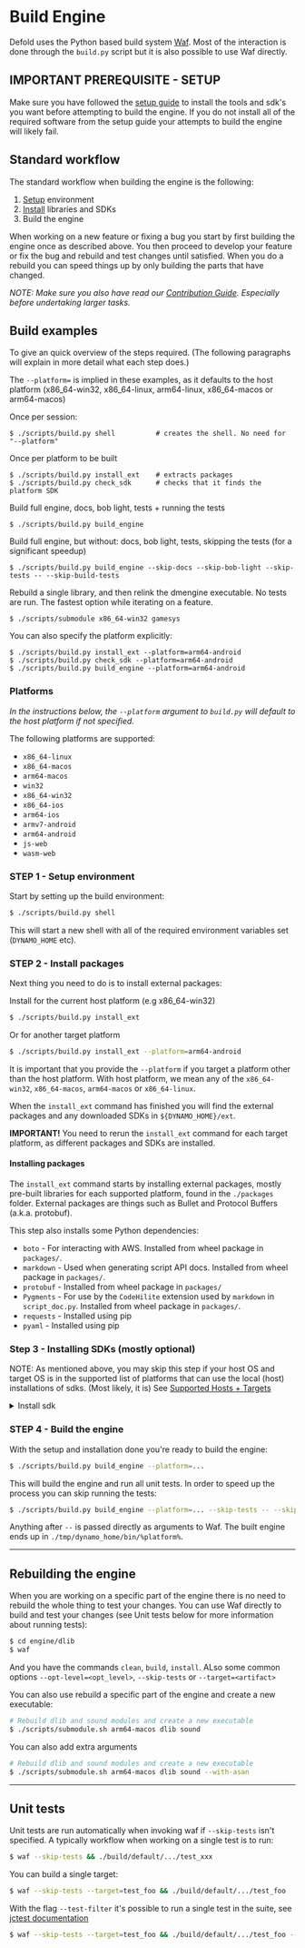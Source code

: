 # Build Engine

Defold uses the Python based build system [Waf](https://waf.io/). Most of the interaction is done through the `build.py` script but it is also possible to use Waf directly.

## IMPORTANT PREREQUISITE - SETUP

Make sure you have followed the [setup guide](/README_SETUP.md) to install the tools and sdk's you want before attempting to build the engine. If you do not install all of the required software from the setup guide your attempts to build the engine will likely fail.

## Standard workflow

The standard workflow when building the engine is the following:

1. [Setup](/README_SETUP.md) environment
2. [Install](/README_SETUP.md#required-software---platform-sdks) libraries and SDKs
3. Build the engine

When working on a new feature or fixing a bug you start by first building the engine once as described above. You then proceed to develop your feature or fix the bug and rebuild and test changes until satisfied. When you do a rebuild you can speed things up by only building the parts that have changed.

*NOTE: Make sure you also have read our [Contribution Guide](https://github.com/defold/defold/blob/build-doc-update/CONTRIBUTING.md). Especially before undertaking larger tasks.*

## Build examples

To give an quick overview of the steps required.
(The following paragraphs will explain in more detail what each step does.)

The `--platform=` is implied in these examples, as it defaults to the host platform (x86_64-win32, x86_64-linux, arm64-linux, x86_64-macos or arm64-macos)

Once per session:
```
$ ./scripts/build.py shell          # creates the shell. No need for "--platform"
```

Once per platform to be built
```
$ ./scripts/build.py install_ext    # extracts packages
$ ./scripts/build.py check_sdk      # checks that it finds the platform SDK
```

Build full engine, docs, bob light, tests + running the tests

    $ ./scripts/build.py build_engine

Build full engine, but without: docs, bob light, tests, skipping the tests (for a significant speedup)

    $ ./scripts/build.py build_engine --skip-docs --skip-bob-light --skip-tests -- --skip-build-tests

Rebuild a single library, and then relink the dmengine executable. No tests are run. The fastest option while iterating on a feature.

    $ ./scripts/submodule x86_64-win32 gamesys


You can also specify the platform explicitly:
```
$ ./scripts/build.py install_ext --platform=arm64-android
$ ./scripts/build.py check_sdk --platform=arm64-android
$ ./scripts/build.py build_engine --platform=arm64-android
```

### Platforms

*In the instructions below, the `--platform` argument to `build.py` will default to the host platform if not specified.*

The following platforms are supported:

* `x86_64-linux`
* `x86_64-macos`
* `arm64-macos`
* `win32`
* `x86_64-win32`
* `x86_64-ios`
* `arm64-ios`
* `armv7-android`
* `arm64-android`
* `js-web`
* `wasm-web`

### STEP 1 - Setup environment

Start by setting up the build environment:

```sh
$ ./scripts/build.py shell
```

This will start a new shell with all of the required environment variables set (`DYNAMO_HOME` etc).

### STEP 2 - Install packages

Next thing you need to do is to install external packages:

Install for the current host platform (e.g x86_64-win32)
```sh
$ ./scripts/build.py install_ext
```

Or for another target platform
```sh
$ ./scripts/build.py install_ext --platform=arm64-android
```

It is important that you provide the `--platform` if you target a platform other than the host platform.
With host platform, we mean any of the `x86_64-win32`, `x86_64-macos`, `arm64-macos` or `x86_64-linux`.

When the `install_ext` command has finished you will find the external packages and any downloaded SDKs in `${DYNAMO_HOME}/ext`.

**IMPORTANT!**
You need to rerun the `install_ext` command for each target platform, as different packages and SDKs are installed.

#### Installing packages
The `install_ext` command starts by installing external packages, mostly pre-built libraries for each supported platform, found in the `./packages` folder. External packages are things such as Bullet and Protocol Buffers (a.k.a. protobuf).

This step also installs some Python dependencies:

* `boto` - For interacting with AWS. Installed from wheel package in `packages/`.
* `markdown` - Used when generating script API docs. Installed from wheel package in `packages/`.
* `protobuf` - Installed from wheel package in `packages/`
* `Pygments` - For use by the `CodeHilite` extension used by `markdown` in `script_doc.py`. Installed from wheel package in `packages/`.
* `requests` - Installed using pip
* `pyaml` - Installed using pip

### Step 3 - Installing SDKs (mostly optional)

NOTE: As mentioned above, you may skip this step if your host OS and target OS is in the supported list of platforms that can use the local (host) installations of sdks.
(Most likely, it is)
See [Supported Hosts + Targets](./README_SETUP.md#supported-hosts-targets)

<details><summary>Install sdk</summary><p>

See [./README_SETUP.md]()

The `install_sdk`command will install SDKs (build tools etc) such as the Android SDK when building for Android or the Emscripten SDK for HTML5.

If you wish to build for any other platform, you will need to install an sdk package where the build system can find it.

Next thing you need to do is to install external packages:

```sh
$ ./scripts/build.py install_sdk --platform=... --package-path=...
```

You could also set the package path in an environment variable `DM_PACKAGES_URL`:

```sh
$ DM_PACKAGES_URL=https://my.url ./scripts/build.py install_sdk --platform=...
```

</p></details>


### STEP 4 - Build the engine

With the setup and installation done you're ready to build the engine:

```sh
$ ./scripts/build.py build_engine --platform=...
```

This will build the engine and run all unit tests. In order to speed up the process you can skip running the tests:

```sh
$ ./scripts/build.py build_engine --platform=... --skip-tests -- --skip-build-tests
```

Anything after `--` is passed directly as arguments to Waf. The built engine ends up in `./tmp/dynamo_home/bin/%platform%`.

---

## Rebuilding the engine

When you are working on a specific part of the engine there is no need to rebuild the whole thing to test your changes. You can use Waf directly to build and test your changes (see Unit tests below for more information about running tests):

```sh
$ cd engine/dlib
$ waf
```

And you have the commands `clean`,  `build`, `install`.
ALso some common options `--opt-level=<opt_level>`, `--skip-tests` or `--target=<artifact>`

You can also use rebuild a specific part of the engine and create a new executable:

```sh
# Rebuild dlib and sound modules and create a new executable
$ ./scripts/submodule.sh arm64-macos dlib sound
```

You can also add extra arguments
```sh
# Rebuild dlib and sound modules and create a new executable
$ ./scripts/submodule.sh arm64-macos dlib sound --with-asan
```

---

## Unit tests

Unit tests are run automatically when invoking waf if `--skip-tests` isn't specified. A typically workflow when working on a single test is to run:

```sh
$ waf --skip-tests && ./build/default/.../test_xxx
```

You can build a single target:
```sh
$ waf --skip-tests --target=test_foo && ./build/default/.../test_foo
```

With the flag `--test-filter` it's possible to run a single test in the suite, see [jctest documentation](https://jcash.github.io/jctest/api/03-runtime/#command-line-options)

```sh
$ waf --skip-tests --target=test_foo && ./build/default/.../test_foo --test-filter SomeTestPattern
```
